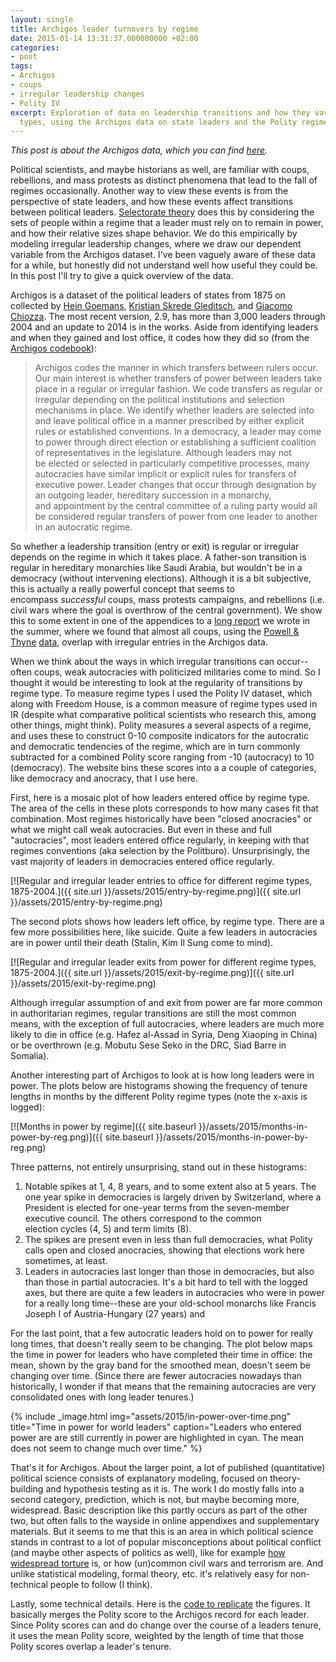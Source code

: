 ```yaml
---
layout: single
title: Archigos leader turnovers by regime
date: 2015-01-14 13:31:37.000000000 +02:00
categories:
- post
tags:
- Archigos
- coups
- irregular leadership changes
- Polity IV
excerpt: Exploration of data on leadership transitions and how they vary by regime
  types, using the Archigos data on state leaders and the Polity regime classification.
---
```


_This post is about the Archigos data, which you can find [here](http://www.rochester.edu/college/faculty/hgoemans/data.htm)._

Political scientists, and maybe historians as well, are familiar with coups, rebellions, and mass protests as distinct phenomena that lead to the fall of regimes occasionally. Another way to view these events is from the perspective of state leaders, and how these events affect transitions between political leaders. [Selectorate theory](http://www.amazon.com/Logic-Political-Survival-Bruce-Mesquita/dp/0262524406) does this by considering the sets of people within a regime that a leader must rely on to remain in power, and how their relative sizes shape behavior. We do this empirically by modeling irregular leadership changes, where we draw our dependent variable from the Archigos dataset. I've been vaguely aware of these data for a while, but honestly did not understand well how useful they could be. In this post I'll try to give a quick overview of the data.

Archigos is a dataset of the political leaders of states from 1875 on collected by [Hein Goemans](http://www.rochester.edu/college/faculty/hgoemans/), [Kristian Skrede Gleditsch](http://privatewww.essex.ac.uk/~ksg/), and [Giacomo Chiozza](http://www.vanderbilt.edu/political-science/bio/giacomo-chiozza). The most recent version, 2.9, has more than 3,000 leaders through 2004 and an update to 2014 is in the works. Aside from identifying leaders and when they gained and lost office, it codes how they did so (from the [Archigos codebook](http://www.rochester.edu/college/faculty/hgoemans/GGC_finalsubmission.pdf)):

> Archigos codes the manner in which transfers between rulers occur. Our main interest is whether transfers of power between leaders take place in a regular or irregular fashion. We code transfers as regular or irregular depending on the political institutions and selection mechanisms in place. We identify whether leaders are selected into and leave political office in a manner prescribed by either explicit rules or established conventions. In a democracy, a leader may come to power through direct election or establishing a sufficient coalition of representatives in the legislature. Although leaders may not be elected or selected in particularly competitive processes, many autocracies have similar implicit or explicit rules for transfers of executive power. Leader changes that occur through designation by an outgoing leader, hereditary succession in a monarchy, and appointment by the central committee of a ruling party would all be considered regular transfers of power from one leader to another in an autocratic regime.

So whether a leadership transition (entry or exit) is regular or irregular depends on the regime in which it takes place. A father-son transition is regular in hereditary monarchies like Saudi Arabia, but wouldn't be in a democracy (without intervening elections). Although it is a bit subjective, this is actually a really powerful concept that seems to encompass _successful_ coups, mass protests campaigns, and rebellions (i.e. civil wars where the goal is overthrow of the central government). We show this to some extent in one of the appendices to a [long report](http://arxiv.org/abs/1409.7105) we wrote in the summer, where we found that almost all coups, using the [Powell & Thyne](http://jpr.sagepub.com/content/48/2/249.short) [data](http://www.jonathanmpowell.com/coup-detat-dataset.html), overlap with irregular entries in the Archigos data.

When we think about the ways in which irregular transitions can occur--often coups, weak autocracies with politicized militaries come to mind. So I thought it would be interesting to look at the regularity of transitions by regime type. To measure regime types I used the Polity IV dataset, which along with Freedom House, is a common measure of regime types used in IR (despite what comparative political scientists who research this, among other things, might think). Polity measures a several aspects of a regime, and uses these to construct 0-10 composite indicators for the autocratic and democratic tendencies of the regime, which are in turn commonly subtracted for a combined Polity score ranging from -10 (autocracy) to 10 (democracy). The website bins these scores into a a couple of categories, like democracy and anocracy, that I use here.

First, here is a mosaic plot of how leaders entered office by regime type. The area of the cells in these plots corresponds to how many cases fit that combination. Most regimes historically have been "closed anocracies" or what we might call weak autocracies. But even in these and full "autocracies", most leaders entered office regularly, in keeping with that regimes conventions (aka selection by the Politburo). Unsurprisingly, the vast majority of leaders in democracies entered office regularly.

[![Regular and irregular leader entries to office for different regime types, 1875-2004.]({{ site.url }}/assets/2015/entry-by-regime.png)]({{ site.url }}/assets/2015/entry-by-regime.png)

The second plots shows how leaders left office, by regime type. There are a few more possibilities here, like suicide. Quite a few leaders in autocracies are in power until their death (Stalin, Kim Il Sung come to mind).

[![Regular and irregular leader exits from power for different regime types, 1875-2004.]({{ site.url }}/assets/2015/exit-by-regime.png)]({{ site.url }}/assets/2015/exit-by-regime.png)

Although irregular assumption of and exit from power are far more common in authoritarian regimes, regular transitions are still the most common means, with the exception of full autocracies, where leaders are much more likely to die in office (e.g. Hafez al-Assad in Syria, Deng Xiaoping in China) or be overthrown (e.g. Mobutu Sese Seko in the DRC, Siad Barre in Somalia).

Another interesting part of Archigos to look at is how long leaders were in power. The plots below are histograms showing the frequency of tenure lengths in months by the different Polity regime types (note the x-axis is logged):

[![Months in power by regime]({{ site.baseurl }}/assets/2015/months-in-power-by-reg.png)]({{ site.baseurl }}/assets/2015/months-in-power-by-reg.png)

Three patterns, not entirely unsurprising, stand out in these histograms:

1.  Notable spikes at 1, 4, 8 years, and to some extent also at 5 years. The one year spike in democracies is largely driven by Switzerland, where a President is elected for one-year terms from the seven-member executive council. The others correspond to the common election cycles (4, 5) and term limits (8).
2.  The spikes are present even in less than full democracies, what Polity calls open and closed anocracies, showing that elections work here sometimes, at least.
3.  Leaders in autocracies last longer than those in democracies, but also than those in partial autocracies. It's a bit hard to tell with the logged axes, but there are quite a few leaders in autocracies who were in power for a really long time--these are your old-school monarchs like Francis Joseph I of Austria-Hungary (27 years) and

For the last point, that a few autocratic leaders hold on to power for really long times, that doesn't really seem to be changing. The plot below maps the time in power for leaders who have completed their time in office: the mean, shown by the gray band for the smoothed mean, doesn't seem be changing over time. (Since there are fewer autocracies nowadays than historically, I wonder if that means that the remaining autocracies are very consolidated ones with long leader tenures.)

{% include _image.html img="assets/2015/in-power-over-time.png" title="Time in power for world leaders" caption="Leaders who entered power are are still currently in power are highlighted in cyan. The mean does not seem to change much over time." %}

That's it for Archigos. About the larger point, a lot of published (quantitative) political science consists of explanatory modeling, focused on theory-building and hypothesis testing as it is. The work I do mostly falls into a second category, prediction, which is not, but maybe becoming more, widespread. Basic description like this partly occurs as part of the other two, but often falls to the wayside in online appendixes and supplementary materials. But it seems to me that this is an area in which political science stands in contrast to a lot of popular misconceptions about political conflict (and maybe other aspects of politics as well), like for example [how widespread torture](http://faculty.ucmerced.edu/cconrad2/Academic/ITT_Data_Collection.html) is, or how (un)common civil wars and terrorism are. And unlike statistical modeling, formal theory, etc. it's relatively easy for non-technical people to follow (I think).

Lastly, some technical details. Here is the [code to replicate](https://github.com/andybega/mireg-blogs/tree/master/archigos-polity) the figures. It basically merges the Polity score to the Archigos record for each leader. Since Polity scores can and do change over the course of a leaders tenure, it uses the mean Polity score, weighted by the length of time that those Polity scores overlap a leader's tenure.